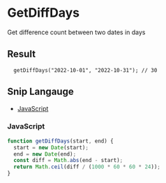 # GetDiffDays

Get difference count between two dates in days

## Result

```
  getDiffDays("2022-10-01", "2022-10-31"); // 30
```

## Snip Langauge

- [JavaScript](#javascript)

### JavaScript

```js
function getDiffDays(start, end) {
  start = new Date(start);
  end = new Date(end);
  const diff = Math.abs(end - start);
  return Math.ceil(diff / (1000 * 60 * 60 * 24));
}
```
